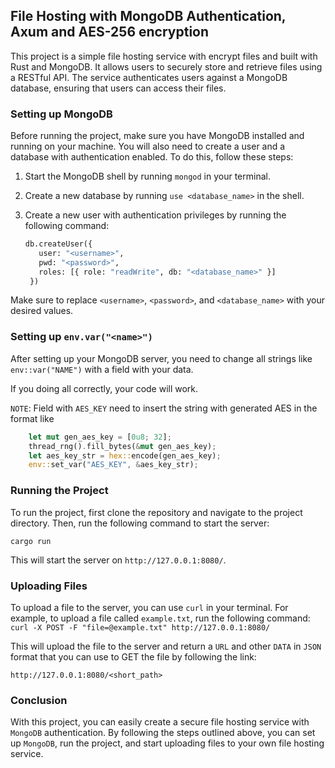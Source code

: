 ## File Hosting with MongoDB Authentication, Axum and AES-256 encryption

This project is a simple file hosting service with encrypt files and built with Rust and MongoDB. It allows users to securely store and retrieve files using a RESTful API. The service authenticates users against a MongoDB database, ensuring that users can access their files.

### Setting up MongoDB

Before running the project, make sure you have MongoDB installed and running on your machine. You will also need to create a user and a database with authentication enabled. To do this, follow these steps:

1. Start the MongoDB shell by running `mongod` in your terminal.
2. Create a new database by running `use <database_name>` in the shell.
3. Create a new user with authentication privileges by running the following command:

   ```python
   db.createUser({
      user: "<username>",
      pwd: "<password>",
      roles: [{ role: "readWrite", db: "<database_name>" }]
    })
   ```

Make sure to replace `<username>`, `<password>`, and `<database_name>` with your desired values.

### Setting up `env.var("<name>")`
After setting up your MongoDB server, you need to change all strings like `env::var("NAME")` with a field with your data.

If you doing all correctly, your code will work.

`NOTE`: Field with `AES_KEY` need to insert the string with generated AES in the format like 
```rust
    let mut gen_aes_key = [0u8; 32];
    thread_rng().fill_bytes(&mut gen_aes_key);
    let aes_key_str = hex::encode(gen_aes_key);
    env::set_var("AES_KEY", &aes_key_str);
```
### Running the Project

To run the project, first clone the repository and navigate to the project directory. Then, run the following command to start the server:

`cargo run`


This will start the server on `http://127.0.0.1:8080/`.

### Uploading Files

To upload a file to the server, you can use `curl` in your terminal. For example, to upload a file called `example.txt`, run the following command:
`curl -X POST -F "file=@example.txt" http://127.0.0.1:8080/`


This will upload the file to the server and return a `URL` and other `DATA` in `JSON` format that you can use to GET the file by following the link:

`http://127.0.0.1:8080/<short_path>`

### Conclusion

With this project, you can easily create a secure file hosting service with `MongoDB` authentication. By following the steps outlined above, you can set up `MongoDB`, run the project, and start uploading files to your own file hosting service.
